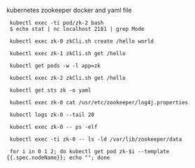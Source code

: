 kubernetes zookeeper docker and yaml file

     kubectl exec -ti pod/zk-2 bash
     $ echo stat | nc localhost 2181 | grep Mode

     kubectl exec zk-0 zkCli.sh create /hello world

     kubectl exec zk-1 zkCli.sh get /hello

     kubectl get pods -w -l app=zk

     kubectl exec zk-2 zkCli.sh get /hello

     kubectl get sts zk -o yaml

     kubectl exec zk-0 cat /usr/etc/zookeeper/log4j.properties

     kubectl logs zk-0 --tail 20

     kubectl exec zk-0 -- ps -elf

     kubectl exec -ti zk-0 -- ls -ld /var/lib/zookeeper/data

     for i in 0 1 2; do kubectl get pod zk-$i --template {{.spec.nodeName}}; echo ""; done

     